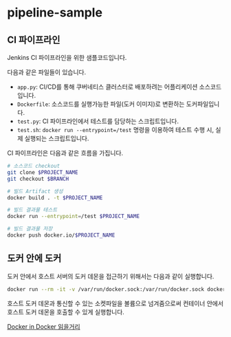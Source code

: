 # pipeline-sample

## CI 파이프라인

Jenkins CI 파이프라인을 위한 샘플코드입니다.

다음과 같은 파일들이 있습니다.

- `app.py`: CI/CD를 통해 쿠버네티스 클러스터로 배포하려는 어플리케이션 소스코드입니다.
- `Dockerfile`: 소스코드를 실행가능한 파일(도커 이미지)로 변환하는 도커파일입니다.
- `test.py`: CI 파이프라인에서 테스트를 담당하는 스크립트입니다.
- `test.sh`: `docker run --entrypoint=/test` 명령을 이용하여 테스트 수행 시, 실제 실행되는 스크립트입니다.

CI 파이프라인은 다음과 같은 흐름을 가집니다.

```bash
# 소스코드 checkout
git clone $PROJECT_NAME
git checkout $BRANCH

# 빌드 Artifact 생성
docker build . -t $PROJECT_NAME

# 빌드 결과물 테스트
docker run --entrypoint=/test $PROJECT_NAME

# 빌드 결과물 저장
docker push docker.io/$PROJECT_NAME
```

## 도커 안에 도커

도커 안에서 호스트 서버의 도커 데몬을 접근하기 위해서는 다음과 같이 실행합니다.

```bash
docker run --rm -it -v /var/run/docker.sock:/var/run/docker.sock docker
```

호스트 도커 데몬과 통신할 수 있는 소켓파일을 볼륨으로 넘겨줌으로써 컨테이너 안에서 호스트 도커 데몬을 호출할 수 있게 실행합니다.

[Docker in Docker 읽을거리](https://jpetazzo.github.io/2015/09/03/do-not-use-docker-in-docker-for-ci/)
